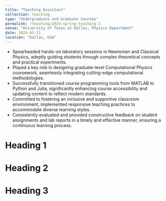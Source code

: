 ```yaml
---
title: "Teaching Assistant"
collection: teaching
type: "Undergraduate and Graduate Courses"
permalink: /teaching/2024-spring-teaching-1
venue: "University of Texas at Dallas, Physics Department"
date: 2024-05-31
location: "Dallas, USA"
---
```


- Spearheaded hands-on laboratory sessions in Newtonian and Classical Physics, adeptly guiding students through complex theoretical concepts and practical experiments.
- Played a key role in designing graduate-level Computational Physics coursework, seamlessly integrating cutting-edge computational methodologies.
- Successfully transitioned course programming tools from MATLAB to Python and Julia, significantly enhancing course accessibility and updating content to reflect modern standards.
- Committed to fostering an inclusive and supportive classroom environment, implemented responsive teaching practices to accommodate diverse learning styles.
- Consistently evaluated and provided constructive feedback on student assignments and lab reports in a timely and effective manner, ensuring a continuous learning process.

Heading 1
======

Heading 2
======

Heading 3
======

